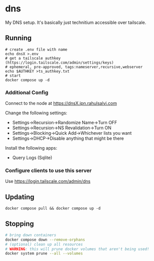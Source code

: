 # dns
My DNS setup. It's basically just technitium accessible over tailscale.

## Running
```
# create .env file with name
echo dnsX >.env
# get a tailscale authkey (https://login.tailscale.com/admin/settings/keys)
# ephemeral, pre-approved, tags:nameserver,recursive,webserver
echo $AUTHKEY >ts_authkey.txt
# start
docker compose up -d
```

### Additional Config
Connect to the node at https://dnsX.ipn.rahulsalvi.com

Change the following settings:

 - Settings->Recursion->Randomize Name->Turn OFF
 - Settings->Recursion->NS Revalidation->Turn ON
 - Settings->Blocking->Quick Add->Whichever lists you want
 - Settings->DHCP->Disable anything that might be there

Install the following apps:
 - Query Logs (Sqlite)

### Configure clients to use this server
Use https://login.tailscale.com/admin/dns

## Updating
```
docker compose pull && docker compose up -d
```

## Stopping
```sh
# bring down containers
docker compose down --remove-orphans
# (optional) clean up all resources
# WARNING: this will prune docker volumes that aren't being used!
docker system prune --all --volumes
```
